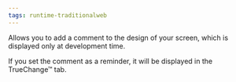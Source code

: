 ```yaml
---
tags: runtime-traditionalweb
---
```


Allows you to add a comment to the design of your screen, which is displayed only at development time.

If you set the comment as a reminder, it will be displayed in the TrueChange&#8482; tab.
